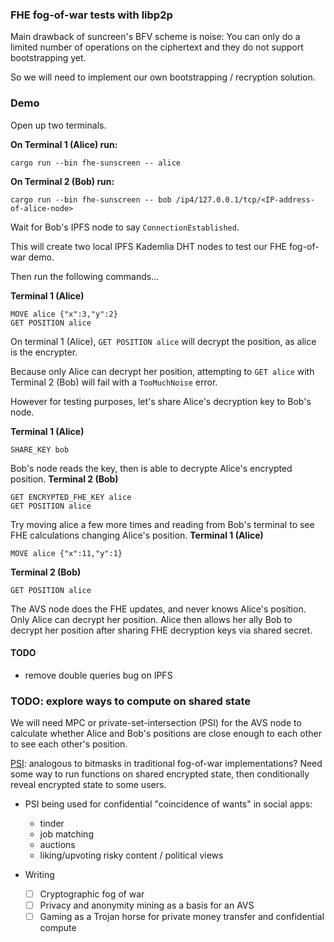 
### FHE fog-of-war tests with libp2p

Main drawback of suncreen's BFV scheme is noise:
You can only do a limited number of operations on the ciphertext and they do not support bootstrapping yet.

So we will need to implement our own bootstrapping / recryption solution.


### Demo
Open up two terminals.

**On Terminal 1 (Alice) run:**
```
cargo run --bin fhe-sunscreen -- alice
```

**On Terminal 2 (Bob) run:**
```
cargo run --bin fhe-sunscreen -- bob /ip4/127.0.0.1/tcp/<IP-address-of-alice-node>
```

Wait for Bob's IPFS node to say `ConnectionEstablished`.

This will create two local IPFS Kademlia DHT nodes to test our FHE fog-of-war demo.


Then run the following commands...

**Terminal 1 (Alice)**
```
MOVE alice {"x":3,"y":2}
GET POSITION alice
```
On terminal 1 (Alice), `GET POSITION alice` will decrypt the position, as alice is the encrypter.

Because only Alice can decrypt her position, attempting to `GET alice` with Terminal 2 (Bob) will fail
with a `TooMuchNoise` error.

However for testing purposes, let's share Alice's decryption key to Bob's node.

**Terminal 1 (Alice)**
```
SHARE_KEY bob
```

Bob's node reads the key, then is able to decrypte Alice's encrypted position.
**Terminal 2 (Bob)**
```
GET ENCRYPTED_FHE_KEY alice
GET POSITION alice
```

Try moving alice a few more times and reading from Bob's terminal to see FHE calculations changing Alice's position.
**Terminal 1 (Alice)**
```
MOVE alice {"x":11,"y":1}
```

**Terminal 2 (Bob)**
```
GET POSITION alice
```

The AVS node does the FHE updates, and never knows Alice's position.
Only Alice can decrypt her position.
Alice then allows her ally Bob to decrypt her position after sharing FHE decryption keys via shared secret.

#### TODO
- remove double queries bug on IPFS



### TODO: explore ways to compute on shared state
We will need MPC or private-set-intersection (PSI) for the AVS node to calculate
whether Alice and Bob's positions are close enough to each other to see each other's position.

[PSI](https://github.com/cursive-team/2P-PSI): analogous to bitmasks in traditional fog-of-war implementations?
Need some way to run functions on shared encrypted state, then conditionally reveal encrypted state to some users.
- PSI being used for confidential "coincidence of wants" in social apps:
    - tinder
    - job matching
    - auctions
    - liking/upvoting risky content / political views

- Writing
    - [ ] Cryptographic fog of war
    - [ ] Privacy and anonymity mining as a basis for an AVS
    - [ ] Gaming as a Trojan horse for private money transfer and confidential compute

